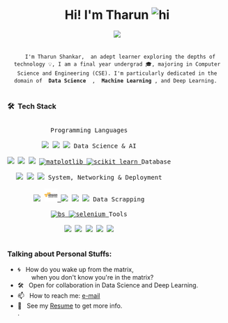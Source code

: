 <h1 align="center"> Hi! I'm Tharun <img src="https://user-images.githubusercontent.com/1303154/88677602-1635ba80-d120-11ea-84d8-d263ba5fc3c0.gif" width="28px" alt="hi"></h1>

<div align=center>
     <img src="https://readme-typing-svg.herokuapp.com?&font=IBM+Plex+Sans&color=abcdef&size=32&center=true&vCenter=true&width=600&height=50&lines=Welcome+to+my+Github+Profile!!"/>
    </div>


<p align="center">
  <code>
  I'm Tharun Shankar,  an adept learner exploring the depths of technology 💡, I am a final year undergrad 🎓, majoring in Computer Science and Engineering (CSE). I'm particularly dedicated in the domain of <strong> Data Science </strong> , <strong> Machine Learning </strong>, and Deep Learning. 
  </code>
</p>


### 🛠 &nbsp;Tech Stack

<p style="display: inline-block;" align="center">
  <kbd>
    <kbd>Programming Languages</kbd>
    <br>
    <br>
    <img width="30px" src="https://cdn.jsdelivr.net/gh/devicons/devicon/icons/python/python-plain.svg" /> 
    <img width="30px" src="https://cdn.jsdelivr.net/gh/devicons/devicon/icons/cplusplus/cplusplus-original.svg" />  
    <img width="30px" src="https://cdn.jsdelivr.net/gh/devicons/devicon/icons/c/c-plain.svg" /> 
  </kbd>
  <kbd>
    <kbd>Data Science & AI</kbd>
    <br>
    <br>
    <img width="30px" src="https://cdn.jsdelivr.net/gh/devicons/devicon/icons/tensorflow/tensorflow-original.svg" />
    <img width="30px" src="https://cdn.jsdelivr.net/gh/devicons/devicon/icons/numpy/numpy-original.svg" />
    <img width="30px" src="https://cdn.jsdelivr.net/gh/devicons/devicon/icons/pandas/pandas-original.svg" />
    <a href="https://matplotlib.org/" target="_blank"> <img src="https://matplotlib.org/_static/logo2_compressed.svg" alt="matplotlib" width="30" height="30"/> </a>
    <a href="https://scikit-learn.org/" target="_blank"> <img src="https://upload.wikimedia.org/wikipedia/commons/0/05/Scikit_learn_logo_small.svg" alt="scikit_learn" width="30" height="30"/> </a>  
  </kbd>
  <kbd>
    <kbd>Database</kbd>
    <br>
    <br>
    <img width="30px" src="https://cdn.jsdelivr.net/gh/devicons/devicon/icons/mysql/mysql-plain.svg" />
    <img width="30px" src="https://www.vectorlogo.zone/logos/apache_cassandra/apache_cassandra-icon.svg" />
    <img width="30px" src="https://cdn.jsdelivr.net/gh/devicons/devicon/icons/mongodb/mongodb-original-wordmark.svg" />
  </kbd>
  <kbd>
    <kbd>System, Networking & Deployment</kbd>
    <br>
    <br>
    <img width="30px" src="https://cdn.jsdelivr.net/gh/devicons/devicon/icons/heroku/heroku-plain.svg" />
    <a href="https://aws.amazon.com" target="_blank"> <img src="https://raw.githubusercontent.com/devicons/devicon/master/icons/amazonwebservices/amazonwebservices-original-wordmark.svg" alt="aws" width="30" height="30"/> </a>
    <img width="30px" src="https://www.vectorlogo.zone/logos/microsoft_azure/microsoft_azure-icon.svg" />
    <img width="30px" src="https://cdn.jsdelivr.net/gh/devicons/devicon/icons/git/git-plain.svg" />
    <img width="30px" src="https://cdn.jsdelivr.net/gh/devicons/devicon/icons/docker/docker-plain.svg" />
  </kbd>
  <kbd>
       <kbd>Data Scrapping</kbd>
       <br>
       <br>
       <a href="https://www.crummy.com/software/BeautifulSoup/bs4/doc/" target="_blank"> <img src="https://cdn.analyticsvidhya.com/wp-content/uploads/2020/03/ws3.png" alt="bs" width="30" height="30"/> </a>   
 <a href="https://www.selenium.dev" target="_blank"> <img src="https://raw.githubusercontent.com/detain/svg-logos/780f25886640cef088af994181646db2f6b1a3f8/svg/selenium-logo.svg" alt="selenium" width="30" height="30"/> </a>
  </kbd>     
  <kbd>
     <kbd>Tools</kbd>
     <br>
     <br>
     <img width="30px" src="https://cdn.jsdelivr.net/gh/devicons/devicon/icons/vscode/vscode-original.svg" />
     <img width="30px" src="https://cdn.jsdelivr.net/gh/devicons/devicon/icons/jupyter/jupyter-original.svg" />
     <img width="30px" src="https://cdn.jsdelivr.net/gh/devicons/devicon/icons/pycharm/pycharm-original.svg" />
     <img width="30px" src="https://cdn.jsdelivr.net/gh/devicons/devicon/icons/visualstudio/visualstudio-plain.svg" />
     <img width="30px" src="https://repository-images.githubusercontent.com/59065830/b62be480-45d2-11ea-9989-803db0f9c44d" />
   </kbd>

<br>

### Talking about Personal Stuffs: 

- 🌀 &nbsp; How do you wake up from the matrix, <br> 
     &nbsp; &nbsp; &nbsp; &nbsp; when you don't know you're in the matrix?<br>
- 🛠 &nbsp; Open for collaboration in Data Science and Deep Learning. <br>
- 📫 &nbsp; How to reach me: [e-mail](mailto:tharunshankar1101@gmail.com) <br>
- 📝 &nbsp; See my <a href="https://drive.google.com/file/d/18QBxBQjXd62piwgu-P1k-jxRPvAmJr_j/view?usp=sharing">Resume</a> to get more info.</br></h6>.

<br>


